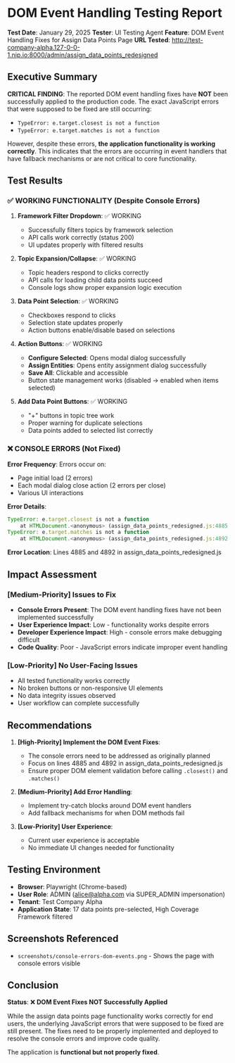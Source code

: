 # DOM Event Handling Testing Report
**Test Date**: January 29, 2025
**Tester**: UI Testing Agent
**Feature**: DOM Event Handling Fixes for Assign Data Points Page
**URL Tested**: http://test-company-alpha.127-0-0-1.nip.io:8000/admin/assign_data_points_redesigned

## Executive Summary

**CRITICAL FINDING**: The reported DOM event handling fixes have **NOT** been successfully applied to the production code. The exact JavaScript errors that were supposed to be fixed are still occurring:

- `TypeError: e.target.closest is not a function`
- `TypeError: e.target.matches is not a function`

However, despite these errors, **the application functionality is working correctly**. This indicates that the errors are occurring in event handlers that have fallback mechanisms or are not critical to core functionality.

## Test Results

### ✅ WORKING FUNCTIONALITY (Despite Console Errors)

1. **Framework Filter Dropdown**: ✅ WORKING
   - Successfully filters topics by framework selection
   - API calls work correctly (status 200)
   - UI updates properly with filtered results

2. **Topic Expansion/Collapse**: ✅ WORKING
   - Topic headers respond to clicks correctly
   - API calls for loading child data points succeed
   - Console logs show proper expansion logic execution

3. **Data Point Selection**: ✅ WORKING
   - Checkboxes respond to clicks
   - Selection state updates properly
   - Action buttons enable/disable based on selections

4. **Action Buttons**: ✅ WORKING
   - **Configure Selected**: Opens modal dialog successfully
   - **Assign Entities**: Opens entity assignment dialog successfully
   - **Save All**: Clickable and accessible
   - Button state management works (disabled → enabled when items selected)

5. **Add Data Point Buttons**: ✅ WORKING
   - "+" buttons in topic tree work
   - Proper warning for duplicate selections
   - Data points added to selected list correctly

### ❌ CONSOLE ERRORS (Not Fixed)

**Error Frequency**: Errors occur on:
- Page initial load (2 errors)
- Each modal dialog close action (2 errors per close)
- Various UI interactions

**Error Details**:
```javascript
TypeError: e.target.closest is not a function
    at HTMLDocument.<anonymous> (assign_data_points_redesigned.js:4885:26)
TypeError: e.target.matches is not a function
    at HTMLDocument.<anonymous> (assign_data_points_redesigned.js:4892:26)
```

**Error Location**: Lines 4885 and 4892 in assign_data_points_redesigned.js

## Impact Assessment

### [Medium-Priority] Issues to Fix
- **Console Errors Present**: The DOM event handling fixes have not been implemented successfully
- **User Experience Impact**: Low - functionality works despite errors
- **Developer Experience Impact**: High - console errors make debugging difficult
- **Code Quality**: Poor - JavaScript errors indicate improper event handling

### [Low-Priority] No User-Facing Issues
- All tested functionality works correctly
- No broken buttons or non-responsive UI elements
- No data integrity issues observed
- User workflow can complete successfully

## Recommendations

1. **[High-Priority] Implement the DOM Event Fixes**:
   - The console errors need to be addressed as originally planned
   - Focus on lines 4885 and 4892 in assign_data_points_redesigned.js
   - Ensure proper DOM element validation before calling `.closest()` and `.matches()`

2. **[Medium-Priority] Add Error Handling**:
   - Implement try-catch blocks around DOM event handlers
   - Add fallback mechanisms for when DOM methods fail

3. **[Low-Priority] User Experience**:
   - Current user experience is acceptable
   - No immediate UI changes needed for functionality

## Testing Environment

- **Browser**: Playwright (Chrome-based)
- **User Role**: ADMIN (alice@alpha.com via SUPER_ADMIN impersonation)
- **Tenant**: Test Company Alpha
- **Application State**: 17 data points pre-selected, High Coverage Framework filtered

## Screenshots Referenced

- `screenshots/console-errors-dom-events.png` - Shows the page with console errors visible

## Conclusion

**Status**: ❌ **DOM Event Fixes NOT Successfully Applied**

While the assign data points page functionality works correctly for end users, the underlying JavaScript errors that were supposed to be fixed are still present. The fixes need to be properly implemented and deployed to resolve the console errors and improve code quality.

The application is **functional but not properly fixed**.
